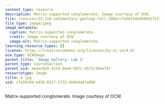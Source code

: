 ```yaml
---
content_type: resource
description: Matrix-supported conglomerate. Image courtesy of OCW.
file: /courses/12-110-sedimentary-geology-fall-2004/cfa56194e45665271f33eb9e0a47ad0d_6.jpg
file_type: image/jpeg
image_metadata:
  caption: Matrix-supported conglomerate.
  credit: Image courtesy of OCW.
  image-alt: Matrix-supported conglomerate.
learning_resource_types: []
license: https://creativecommons.org/licenses/by-nc-sa/4.0/
ocw_type: OCWImage
parent_title: 'Image Gallery: Lab 3'
parent_type: CourseSection
parent_uid: eeeac8a5-415d-8eed-507c-d5f2c39ee747
resourcetype: Image
title: 6.jpg
uid: cfa56194-e456-6527-1f33-eb9e0a47ad0d
---
```

Matrix-supported conglomerate. Image courtesy of OCW.